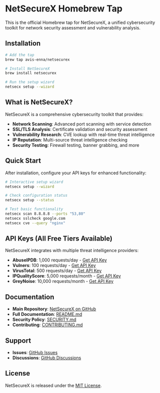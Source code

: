 # NetSecureX Homebrew Tap

This is the official Homebrew tap for NetSecureX, a unified cybersecurity toolkit for network security assessment and vulnerability analysis.

## Installation

```bash
# Add the tap
brew tap avis-enna/netsecurex

# Install NetSecureX
brew install netsecurex

# Run the setup wizard
netsecx setup --wizard
```

## What is NetSecureX?

NetSecureX is a comprehensive cybersecurity toolkit that provides:

- **Network Scanning**: Advanced port scanning with service detection
- **SSL/TLS Analysis**: Certificate validation and security assessment
- **Vulnerability Research**: CVE lookup with real-time threat intelligence
- **IP Reputation**: Multi-source threat intelligence checking
- **Security Testing**: Firewall testing, banner grabbing, and more

## Quick Start

After installation, configure your API keys for enhanced functionality:

```bash
# Interactive setup wizard
netsecx setup --wizard

# Check configuration status
netsecx setup --status

# Test basic functionality
netsecx scan 8.8.8.8 --ports "53,80"
netsecx sslcheck google.com
netsecx cve --query "nginx"
```

## API Keys (All Free Tiers Available)

NetSecureX integrates with multiple threat intelligence providers:

- **AbuseIPDB**: 1,000 requests/day - [Get API Key](https://www.abuseipdb.com/api)
- **Vulners**: 100 requests/day - [Get API Key](https://vulners.com/api)
- **VirusTotal**: 500 requests/day - [Get API Key](https://www.virustotal.com/gui/join-us)
- **IPQualityScore**: 5,000 requests/month - [Get API Key](https://www.ipqualityscore.com/create-account)
- **GreyNoise**: 10,000 requests/month - [Get API Key](https://www.greynoise.io/)

## Documentation

- **Main Repository**: [NetSecureX on GitHub](https://github.com/avis-enna/NetSecureX)
- **Full Documentation**: [README.md](https://github.com/avis-enna/NetSecureX/blob/main/README.md)
- **Security Policy**: [SECURITY.md](https://github.com/avis-enna/NetSecureX/blob/main/SECURITY.md)
- **Contributing**: [CONTRIBUTING.md](https://github.com/avis-enna/NetSecureX/blob/main/CONTRIBUTING.md)

## Support

- **Issues**: [GitHub Issues](https://github.com/avis-enna/NetSecureX/issues)
- **Discussions**: [GitHub Discussions](https://github.com/avis-enna/NetSecureX/discussions)

## License

NetSecureX is released under the [MIT License](https://github.com/avis-enna/NetSecureX/blob/main/LICENSE).
